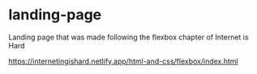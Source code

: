 # landing-page

Landing page that was made following the flexbox chapter of Internet is Hard

https://internetingishard.netlify.app/html-and-css/flexbox/index.html
